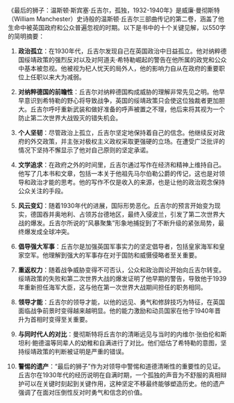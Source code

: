 《最后的狮子：温斯顿·斯宾塞·丘吉尔，孤独，1932-1940年》是威廉·曼彻斯特（William Manchester）史诗般的温斯顿·丘吉尔三部曲传记的第二卷，涵盖了他生命中被英国政府和公众普遍忽视的时期。以下是书中的十个关键见解，以550字的简明摘要：

1. **政治孤立**：在1930年代，丘吉尔发现自己在英国政治中日益孤立。他对纳粹德国绥靖政策的强烈反对以及对阿道夫·希特勒崛起的警告在他所属的政党和公众中基本被忽视。他被视为杞人忧天的局外人，他的影响力自从在政府的重要职位上任职以来大为减弱。

2. **对纳粹德国的前瞻性**：丘吉尔对纳粹德国构成威胁的理解非常先见之明。他早早意识到希特勒的野心将导致战争，英国的绥靖政策只会使这位独裁者更加胆大。丘吉尔呼吁重新武装和做好准备的呼声被置之不理，他后来将其视为一个防止第二次世界大战毁灭的错失机会。

3. **个人坚韧**：尽管政治上孤立，丘吉尔坚定地保持着自己的信念。他继续反对政府的外交政策，并主张对极权主义政权采取更强硬的立场。在遭受广泛批评的情况下坚持不懈显示了他对自己原则的坚定承诺。

4. **文学追求**：在政府之外的时间里，丘吉尔通过写作在经济和精神上维持自己。他写了几本书和文章，包括一本关于他祖先马尔伯勒公爵的传记，这也是对领导和政治才能的思考。他的写作不仅是收入的来源，也是让他的政治观念保持公众关注的手段。

5. **风云变幻**：随着1930年代的进展，国际形势恶化。丘吉尔的预言开始变为现实，德国吞并奥地利、占领苏台德地区，最终入侵波兰，引发了第二次世界大战的爆发。丘吉尔所说的“风暴聚集”形象地捕捉到了不断升级的紧张局势，最终爆发成全球冲突。

6. **倡导强大军事**：丘吉尔是加强英国军事实力的坚定倡导者，包括皇家海军和皇家空军。他理解到强大的军事存在对于国防和威慑侵略者至关重要。

7. **重返权力**：随着战争威胁变得不可否认，公众和政治舆论开始向丘吉尔转变。绥靖政策的失败和第二次世界大战的爆发证明了他早期的警告，导致他于1939年重新担任海军大臣，这与他在第一次世界大战期间担任的职务相同。

8. **领导才能**：丘吉尔的领导才能，以他的远见、勇气和修辞技巧为特征，在英国面临战争前景时变得越来越明显。他的能力激励和动员国家在他于1940年晋升为首相时变得至关重要。

9. **与同时代人的对比**：曼彻斯特将丘吉尔的清晰远见与当时的内维尔·张伯伦和斯坦利·鲍德温等同辈人的幼稚和自满进行了对比。他们低估了希特勒的意图，坚持绥靖政策的判断被证明是严重的错误。

10. **警惕的遗产**：“最后的狮子”作为对领导中警惕和道德清晰性的重要性的见证。丘吉尔在1930年代的经历说明在自满时期，一个孤独的声音为不舒服的真相辩护可以在关键时刻起到关键作用，这种坚定不移最终能够塑造历史。他的遗产强调了在面对压倒性反对时勇气和信念的价值。